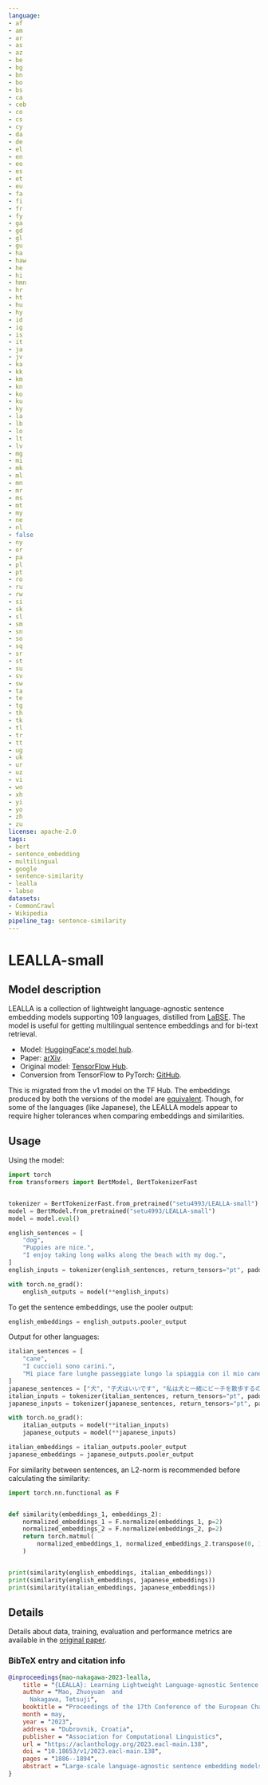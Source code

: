 ```yaml
---
language:
- af
- am
- ar
- as
- az
- be
- bg
- bn
- bo
- bs
- ca
- ceb
- co
- cs
- cy
- da
- de
- el
- en
- eo
- es
- et
- eu
- fa
- fi
- fr
- fy
- ga
- gd
- gl
- gu
- ha
- haw
- he
- hi
- hmn
- hr
- ht
- hu
- hy
- id
- ig
- is
- it
- ja
- jv
- ka
- kk
- km
- kn
- ko
- ku
- ky
- la
- lb
- lo
- lt
- lv
- mg
- mi
- mk
- ml
- mn
- mr
- ms
- mt
- my
- ne
- nl
- false
- ny
- or
- pa
- pl
- pt
- ro
- ru
- rw
- si
- sk
- sl
- sm
- sn
- so
- sq
- sr
- st
- su
- sv
- sw
- ta
- te
- tg
- th
- tk
- tl
- tr
- tt
- ug
- uk
- ur
- uz
- vi
- wo
- xh
- yi
- yo
- zh
- zu
license: apache-2.0
tags:
- bert
- sentence_embedding
- multilingual
- google
- sentence-similarity
- lealla
- labse
datasets:
- CommonCrawl
- Wikipedia
pipeline_tag: sentence-similarity
---
```


# LEALLA-small

## Model description

LEALLA is a collection of lightweight language-agnostic sentence embedding models supporting 109 languages, distilled from [LaBSE](https://ai.googleblog.com/2020/08/language-agnostic-bert-sentence.html). The model is useful for getting multilingual sentence embeddings and for bi-text retrieval.

- Model: [HuggingFace's model hub](https://huggingface.co/setu4993/LEALLA-small).
- Paper: [arXiv](https://arxiv.org/abs/2302.08387).
- Original model: [TensorFlow Hub](https://tfhub.dev/google/LEALLA/LEALLA-small/1).
- Conversion from TensorFlow to PyTorch: [GitHub](https://github.com/setu4993/convert-labse-tf-pt).

This is migrated from the v1 model on the TF Hub. The embeddings produced by both the versions of the model are [equivalent](https://github.com/setu4993/convert-labse-tf-pt/blob/c0d4fbce789b0709a9664464f032d2e9f5368a86/tests/test_conversion_lealla.py#L31). Though, for some of the languages (like Japanese), the LEALLA models appear to require higher tolerances when comparing embeddings and similarities.

## Usage

Using the model:

```python
import torch
from transformers import BertModel, BertTokenizerFast


tokenizer = BertTokenizerFast.from_pretrained("setu4993/LEALLA-small")
model = BertModel.from_pretrained("setu4993/LEALLA-small")
model = model.eval()

english_sentences = [
    "dog",
    "Puppies are nice.",
    "I enjoy taking long walks along the beach with my dog.",
]
english_inputs = tokenizer(english_sentences, return_tensors="pt", padding=True)

with torch.no_grad():
    english_outputs = model(**english_inputs)
```

To get the sentence embeddings, use the pooler output:

```python
english_embeddings = english_outputs.pooler_output
```

Output for other languages:

```python
italian_sentences = [
    "cane",
    "I cuccioli sono carini.",
    "Mi piace fare lunghe passeggiate lungo la spiaggia con il mio cane.",
]
japanese_sentences = ["犬", "子犬はいいです", "私は犬と一緒にビーチを散歩するのが好きです"]
italian_inputs = tokenizer(italian_sentences, return_tensors="pt", padding=True)
japanese_inputs = tokenizer(japanese_sentences, return_tensors="pt", padding=True)

with torch.no_grad():
    italian_outputs = model(**italian_inputs)
    japanese_outputs = model(**japanese_inputs)

italian_embeddings = italian_outputs.pooler_output
japanese_embeddings = japanese_outputs.pooler_output
```

For similarity between sentences, an L2-norm is recommended before calculating the similarity:

```python
import torch.nn.functional as F


def similarity(embeddings_1, embeddings_2):
    normalized_embeddings_1 = F.normalize(embeddings_1, p=2)
    normalized_embeddings_2 = F.normalize(embeddings_2, p=2)
    return torch.matmul(
        normalized_embeddings_1, normalized_embeddings_2.transpose(0, 1)
    )


print(similarity(english_embeddings, italian_embeddings))
print(similarity(english_embeddings, japanese_embeddings))
print(similarity(italian_embeddings, japanese_embeddings))
```

## Details

Details about data, training, evaluation and performance metrics are available in the [original paper](https://arxiv.org/abs/2302.08387).

### BibTeX entry and citation info

```bibtex
@inproceedings{mao-nakagawa-2023-lealla,
    title = "{LEALLA}: Learning Lightweight Language-agnostic Sentence Embeddings with Knowledge Distillation",
    author = "Mao, Zhuoyuan  and
      Nakagawa, Tetsuji",
    booktitle = "Proceedings of the 17th Conference of the European Chapter of the Association for Computational Linguistics",
    month = may,
    year = "2023",
    address = "Dubrovnik, Croatia",
    publisher = "Association for Computational Linguistics",
    url = "https://aclanthology.org/2023.eacl-main.138",
    doi = "10.18653/v1/2023.eacl-main.138",
    pages = "1886--1894",
    abstract = "Large-scale language-agnostic sentence embedding models such as LaBSE (Feng et al., 2022) obtain state-of-the-art performance for parallel sentence alignment. However, these large-scale models can suffer from inference speed and computation overhead. This study systematically explores learning language-agnostic sentence embeddings with lightweight models. We demonstrate that a thin-deep encoder can construct robust low-dimensional sentence embeddings for 109 languages. With our proposed distillation methods, we achieve further improvements by incorporating knowledge from a teacher model. Empirical results on Tatoeba, United Nations, and BUCC show the effectiveness of our lightweight models. We release our lightweight language-agnostic sentence embedding models LEALLA on TensorFlow Hub.",
}
```

